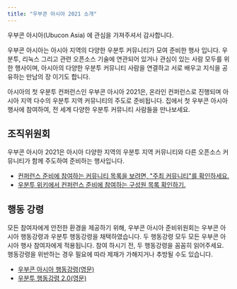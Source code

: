 ```yaml
---
title: "우부콘 아시아 2021 소개"
---
```

우부콘 아시아(Ubucon Asia) 에 관심을 가져주셔서 감사합니다.

우부콘 아시아는 아시아 지역의 다양한 우분투 커뮤니티가 모여 준비한 행사 입니다.
우분투, 리눅스 그리고 관련 오픈소스 기술에 연관되어 있거나 관심이 있는 사람 모두를 위한 행사이며,
아시아의 다양한 우분투 커뮤니티 사람을 연결하고 서로 배우고 지식을 공유하는 만남의 장 이기도 합니다.

아시아의 첫 우분투 컨퍼런스인 우부콘 아시아 2021은, 온라인 컨퍼런스로 진행되며 아시아 지역 다수의 우분투 지역 커뮤니티의 주도로 준비됩니다.
집에서 첫 우부콘 아시아 행사에 참여하여, 전 세계 다양한 우분투 커뮤니티 사람들을 만나보세요.

## 조직위원회
우부콘 아시아 2021은 아시아 다양한 지역의 우분투 지역 커뮤니티와 다른 오픈소스 커뮤니티가 함께 주도하여 준비하는 행사입니다.
- [컨퍼런스 준비에 참여하는 커뮤니티 목록을 보려면, "주최 커뮤니티"를 확인하세요.](../hosts)
- [우분투 위키에서 컨퍼런스 준비에 참여하는 구성원 목록 확인하기.](https://wiki.ubuntu.com/UbuconAsia/2021/Organizers)

## 행동 강령
모든 참여자에게 안전한 환경을 제공하기 위해, 우부콘 아시아 준비위원회는 우부콘 아시아 행동강령과 우분투 행동강령을 채택하였습니다.
두 행동강령 모두 모든 우부콘 아시아 행사 참여자에게 적용됩니다. 참여 하시기 전, 두 행동강령을 꼼꼼히 읽어주세요. 
행동강령을 위반하는 경우 필요에 따라 제재가 가해지거나 추방될 수도 있습니다.
- [우부콘 아시아 행동강령(영문)](https://github.com/ubucon-asia/CodeOfConduct/blob/main/UbuconAsiaCodeOfConduct.md)
- [우분투 행동강령 2.0(영문)](https://ubuntu.com/community/code-of-conduct)